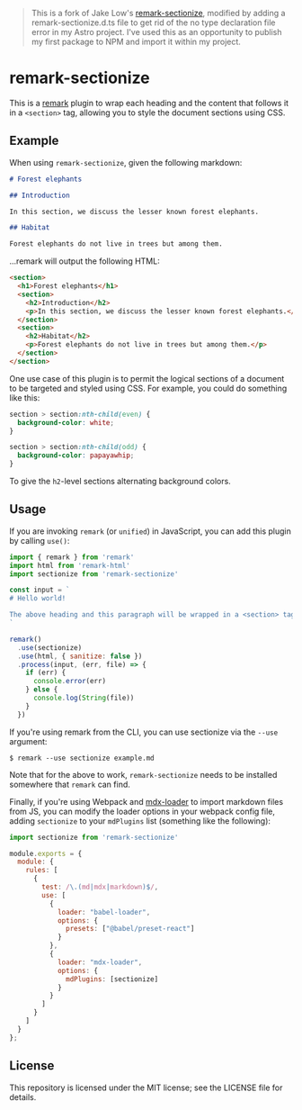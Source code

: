 
> This is a fork of Jake Low's [remark-sectionize](https://github.com/jake-low/remark-sectionize), modified by adding a remark-sectionize.d.ts file to get rid of the no type declaration file error in my Astro project. I've used this as an opportunity to publish my first package to NPM and import it within my project.
# remark-sectionize

This is a [remark](https://github.com/remarkjs/remark) plugin to wrap each
heading and the content that follows it in a `<section>` tag, allowing you to
style the document sections using CSS.

## Example

When using `remark-sectionize`, given the following markdown:

```md
# Forest elephants

## Introduction

In this section, we discuss the lesser known forest elephants.

## Habitat

Forest elephants do not live in trees but among them.
```

...remark will output the following HTML:

```html
<section>
  <h1>Forest elephants</h1>
  <section>
    <h2>Introduction</h2>
    <p>In this section, we discuss the lesser known forest elephants.</p>
  </section>
  <section>
    <h2>Habitat</h2>
    <p>Forest elephants do not live in trees but among them.</p>
  </section>
</section>
```

One use case of this plugin is to permit the logical sections of a document to
be targeted and styled using CSS. For example, you could do something like
this:

```css
section > section:nth-child(even) {
  background-color: white;
}

section > section:nth-child(odd) {
  background-color: papayawhip;
}
```

To give the `h2`-level sections alternating background colors.

## Usage

If you are invoking `remark` (or `unified`) in JavaScript, you can add this
plugin by calling `use()`:

```js
import { remark } from 'remark'
import html from 'remark-html'
import sectionize from 'remark-sectionize'

const input = `
# Hello world!

The above heading and this paragraph will be wrapped in a <section> tag.
`

remark()
  .use(sectionize)
  .use(html, { sanitize: false })
  .process(input, (err, file) => {
    if (err) {
      console.error(err)
    } else {
      console.log(String(file))
    }
  })
```

If you're using remark from the CLI, you can use sectionize via the `--use`
argument:

```
$ remark --use sectionize example.md
```

Note that for the above to work, `remark-sectionize` needs to be installed
somewhere that `remark` can find.

Finally, if you're using Webpack and
[mdx-loader](https://www.npmjs.com/package/mdx-loader) to import markdown files
from JS, you can modify the loader options in your webpack config file, adding
`sectionize` to your `mdPlugins` list (something like the following):

```js
import sectionize from 'remark-sectionize'

module.exports = {
  module: {
    rules: [
      {
        test: /\.(md|mdx|markdown)$/,
        use: [
          {
            loader: "babel-loader",
            options: {
              presets: ["@babel/preset-react"]
            }
          },
          {
            loader: "mdx-loader",
            options: {
              mdPlugins: [sectionize]
            }
          }
        ]
      }
    ]
  }
};
```

## License

This repository is licensed under the MIT license; see the LICENSE file for details.
